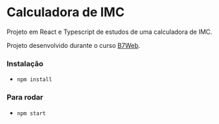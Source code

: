 # Calculadora de IMC

Projeto em React e Typescript de estudos de uma calculadora de IMC.

Projeto desenvolvido durante o curso [B7Web](https://b7web.com.br).


### Instalação

- `npm install`

### Para rodar

- `npm start`